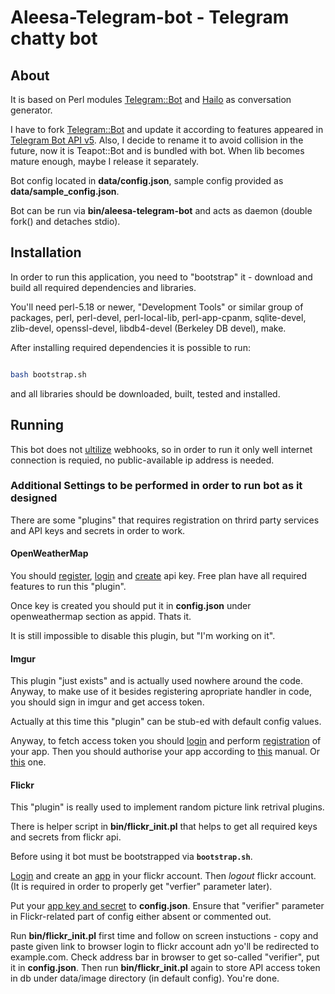 # Aleesa-Telegram-bot - Telegram chatty bot

## About

It is based on Perl modules [Telegram::Bot][1] and [Hailo][2] as conversation
generator.

I have to fork [Telegram::Bot][1] and update it according to features appeared
in [Telegram Bot API v5][3]. Also, I decide to rename it to avoid collision in
the future, now it is Teapot::Bot and is bundled with bot. When lib becomes
mature enough, maybe I release it separately.

Bot config located in **data/config.json**, sample config provided as
**data/sample_config.json**.

Bot can be run via **bin/aleesa-telegram-bot** and acts as daemon (double fork()
and detaches stdio).

## Installation

In order to run this application, you need to "bootstrap" it - download and build
all required dependencies and libraries.

You'll need perl-5.18 or newer, "Development Tools" or similar group of
packages, perl, perl-devel, perl-local-lib, perl-app-cpanm, sqlite-devel,
zlib-devel, openssl-devel, libdb4-devel (Berkeley DB devel), make.

After installing required dependencies it is possible to run:

```bash

bash bootstrap.sh

```

and all libraries should be downloaded, built, tested and installed.

## Running

This bot does not [ultilize][4] webhooks, so in order to run it only well
internet connection is requied, no public-available ip address is needed.

### Additional Settings to be performed in order to run bot as it designed

There are some "plugins" that requires registration on thrird party services
and API keys and secrets in order to work.

#### OpenWeatherMap

You should [register][5], [login][6] and [create][7] api key. Free plan have
all required features to run this "plugin".

Once key is created you should put it in **config.json** under openweathermap
section as appid. Thats it.

It is still impossible to disable this plugin, but "I'm working on it".

#### Imgur

This plugin "just exists" and is actually used nowhere around the code.
Anyway, to make use of it besides registering apropriate handler in code, you
should sign in imgur and get access token.

Actually at this time this "plugin" can be stub-ed with default config values.

Anyway, to fetch access token you should [login][8] and perform [registration][9]
of your app. Then you should authorise your app according to [this][10] manual. Or
[this][11] one.

#### Flickr

This "plugin" is really used to implement random picture link retrival plugins.

There is helper script in **bin/flickr_init.pl** that helps to get all required keys
and secrets from flickr api.

Before using it bot must be bootstrapped via **`bootstrap.sh`**.

[Login][11] and create an [app][12] in your flickr account. Then *logout* flickr account.
(It is required in order to properly get "verfier" parameter later).

Put your [app key and secret][13] to **config.json**. Ensure that "verifier" parameter
in Flickr-related part of config either absent or commented out.

Run **bin/flickr_init.pl** first time and follow on screen instuctions - copy and
paste given link to browser login to flickr account adn yo'll be redirected to
example.com. Check address bar in browser to get so-called "verifier", put it in
**config.json**. Then run **bin/flickr_init.pl** again to store API access token in db
under data/image directory (in default config). You're done.

[1]: https://metacpan.org/pod/Telegram::Bot
[2]: https://metacpan.org/pod/Hailo
[3]: https://core.telegram.org/bots/api
[4]: https://core.telegram.org/bots/api#getting-updates
[5]: https://home.openweathermap.org/users/sign_up
[6]: https://home.openweathermap.org/users/sign_in
[7]: https://home.openweathermap.org/api_keys
[8]: https://imgur.com/signin
[9]: https://api.imgur.com/oauth2/addclient
[10]: https://apidocs.imgur.com/#authorization-and-oauth
[11]: https://identity.flickr.com/login
[12]: https://www.flickr.com/services/apps/create/apply/
[13]: https://www.flickr.com/services/api/keys/
